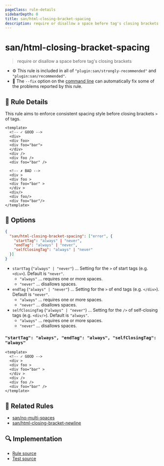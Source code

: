```yaml
---
pageClass: rule-details
sidebarDepth: 0
title: san/html-closing-bracket-spacing
description: require or disallow a space before tag's closing brackets
---
```

# san/html-closing-bracket-spacing
> require or disallow a space before tag's closing brackets

- :gear: This rule is included in all of `"plugin:san/strongly-recommended"` and `"plugin:san/recommended"`.
- :wrench: The `--fix` option on the [command line](https://eslint.org/docs/user-guide/command-line-interface#fixing-problems) can automatically fix some of the problems reported by this rule.

## :book: Rule Details

This rule aims to enforce consistent spacing style before closing brackets `>` of tags.

<eslint-code-block fix :rules="{'san/html-closing-bracket-spacing': ['error']}">

```vue
<template>
  <!-- ✓ GOOD -->
  <div>
  <div foo>
  <div foo="bar">
  </div>
  <div />
  <div foo />
  <div foo="bar" />

  <!-- ✗ BAD -->
  <div >
  <div foo >
  <div foo="bar" >
  </div >
  <div/>
  <div foo/>
  <div foo="bar"/>
</template>
```

</eslint-code-block>

## :wrench: Options

```json
{
  "san/html-closing-bracket-spacing": ["error", {
    "startTag": "always" | "never",
    "endTag": "always" | "never",
    "selfClosingTag": "always" | "never"
  }]
}
```

- `startTag` (`"always" | "never"`) ... Setting for the `>` of start tags (e.g. `<div>`). Default is `"never"`.
    - `"always"` ... requires one or more spaces.
    - `"never"` ... disallows spaces.
- `endTag` (`"always" | "never"`) ... Setting for the `>` of end tags (e.g. `</div>`). Default is `"never"`.
    - `"always"` ... requires one or more spaces.
    - `"never"` ... disallows spaces.
- `selfClosingTag` (`"always" | "never"`) ... Setting for the `/>` of self-closing tags (e.g. `<div/>`). Default is `"always"`.
    - `"always"` ... requires one or more spaces.
    - `"never"` ... disallows spaces.

### `"startTag": "always", "endTag": "always", "selfClosingTag": "always"`

<eslint-code-block fix :rules="{'san/html-closing-bracket-spacing': ['error', {startTag: 'always', endTag: 'always', selfClosingTag: 'always' }]}">

```vue
<template>
  <!-- ✓ GOOD -->
  <div >
  <div foo >
  <div foo="bar" >
  </div >
  <div />
  <div foo />
  <div foo="bar" />
</template>
```

</eslint-code-block>

## :couple: Related Rules

- [san/no-multi-spaces](./no-multi-spaces.md)
- [san/html-closing-bracket-newline](./html-closing-bracket-newline.md)

## :mag: Implementation

- [Rule source](https://github.com/vuejs/eslint-plugin-san/blob/master/lib/rules/html-closing-bracket-spacing.js)
- [Test source](https://github.com/vuejs/eslint-plugin-san/blob/master/tests/lib/rules/html-closing-bracket-spacing.js)
